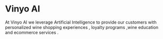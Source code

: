# Vinyo AI
At Vinyo AI we leverage Artificial Intelligence to provide  our customers with personalized wine shopping experiences , loyalty programs ,wine education and ecommerce services .
